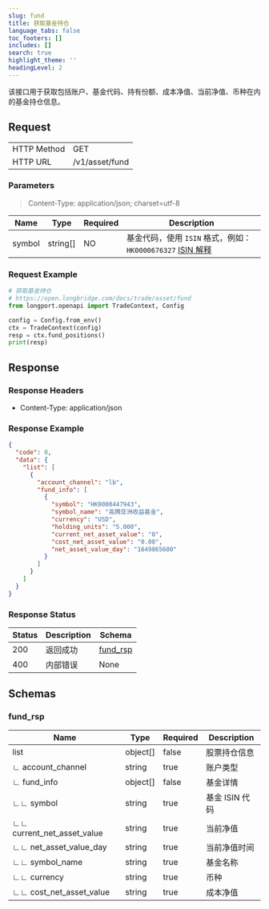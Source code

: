 ```yaml
---
slug: fund
title: 获取基金持仓
language_tabs: false
toc_footers: []
includes: []
search: true
highlight_theme: ''
headingLevel: 2
---
```


该接口用于获取包括账户、基金代码、持有份额、成本净值、当前净值、币种在内的基金持仓信息。

<SDKLinks module="trade" klass="TradeContext" method="fund_positions" />

## Request

<table className="http-basic">
<tbody>
<tr><td className="http-basic-key">HTTP Method</td><td>GET</td></tr>
<tr><td className="http-basic-key">HTTP URL</td><td>/v1/asset/fund </td></tr>
</tbody>
</table>

### Parameters

> Content-Type: application/json; charset=utf-8

| Name   | Type     | Required | Description                                                                                                                                           |
| ------ | -------- | -------- | ----------------------------------------------------------------------------------------------------------------------------------------------------- |
| symbol | string[] | NO       | 基金代码，使用 `ISIN` 格式，例如：`HK0000676327` <a href="https://en.wikipedia.org/wiki/International_Securities_Identification_Number">ISIN 解释</a> |

### Request Example

```python
# 获取基金持仓
# https://open.longbridge.com/docs/trade/asset/fund
from longport.openapi import TradeContext, Config

config = Config.from_env()
ctx = TradeContext(config)
resp = ctx.fund_positions()
print(resp)
```

## Response

### Response Headers

- Content-Type: application/json

### Response Example

```json
{
  "code": 0,
  "data": {
    "list": [
      {
        "account_channel": "lb",
        "fund_info": [
          {
            "symbol": "HK0000447943",
            "symbol_name": "高腾亚洲收益基金",
            "currency": "USD",
            "holding_units": "5.000",
            "current_net_asset_value": "0",
            "cost_net_asset_value": "0.00",
            "net_asset_value_day": "1649865600"
          }
        ]
      }
    ]
  }
}
```

### Response Status

| Status | Description | Schema                      |
| ------ | ----------- | --------------------------- |
| 200    | 返回成功    | [fund_rsp](#schemafund_rsp) |
| 400    | 内部错误    | None                        |

<aside className="success">
</aside>

## Schemas

### fund_rsp

<a id="schemafund_rsp"></a>
<a id="schemafund_rsp"></a>

| Name                       | Type     | Required | Description    |
| -------------------------- | -------- | -------- | -------------- |
| list                       | object[] | false    | 股票持仓信息   |
| ∟ account_channel          | string   | true     | 账户类型       |
| ∟ fund_info                | object[] | false    | 基金详情       |
| ∟∟ symbol                  | string   | true     | 基金 ISIN 代码 |
| ∟∟ current_net_asset_value | string   | true     | 当前净值       |
| ∟∟ net_asset_value_day     | string   | true     | 当前净值时间   |
| ∟∟ symbol_name             | string   | true     | 基金名称       |
| ∟∟ currency                | string   | true     | 币种           |
| ∟∟ cost_net_asset_value    | string   | true     | 成本净值       |
